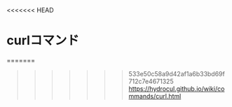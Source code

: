<<<<<<< HEAD
# curlコマンド

=======
>>>>>>> 533e50c58a9d42af1a6b33bd69f712c7e4671325
https://hydrocul.github.io/wiki/commands/curl.html
